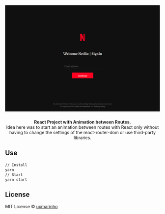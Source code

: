 <h1 align="center">
  <img width="800" alt="Netflix Animation Sign" src="https://github.com/uxmarinho/react-netflix-animation-sign/blob/master/netflix-anime.png?raw=true">
</h1>

<p align="center">
  <strong>React Project with Animation between Routes.</strong></br>
  Idea here was to start an animation between routes with React only without having to change the settings of the react-router-dom or use third-party libraries.
</p>

## Use
```
// Install
yarn
// Start
yarn start
```

## License

MIT License © [uxmarinho](https://github.com/uxmarinho)
